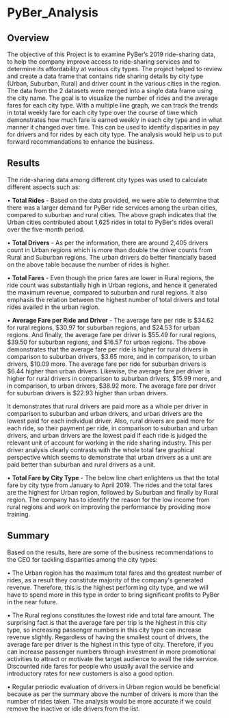 # PyBer_Analysis

## Overview

The objective of this Project is to examine PyBer’s 2019 ride-sharing data, to help the company improve access to ride-sharing services and to determine its affordability at various city types. The project helped to review and create a data frame that contains ride sharing details by city type (Urban, Suburban, Rural) and driver count in the various cities in the region. The data from the 2 datasets were merged into a single data frame using the city name. The goal is to visualize the number of rides and the average fares for each city type. With a multiple line graph, we can track the trends in total weekly fare for each city type over the course of time which demonstrates how much fare is earned weekly in each city type and in what manner it changed over time. This can be used to identify disparities in pay for drivers and for rides by each city type. The analysis would help us to put forward recommendations to enhance the business.

## Results
The ride-sharing data among different city types was used to calculate different aspects such as:
 
•	**Total Rides** - Based on the data provided, we were able to determine that there was a larger demand for PyBer ride services among the urban cities, compared to suburban and rural cities. The above graph indicates that the Urban cities contributed about 1,625 rides in total to PyBer's rides overall over the five-month period.

•	**Total Drivers** - As per the information, there are around 2,405 drivers count in Urban regions which is more than double the driver counts from Rural and Suburban regions. The urban drivers do better financially based on the above table because the number of rides is higher.

•	**Total Fares** - Even though the price fares are lower in Rural regions, the ride count was substantially high in Urban regions, and hence it generated the maximum revenue, compared to suburban and rural regions. It also emphasis the relation between the highest number of total drivers and total rides availed in the urban region. 

•	**Average Fare per Ride and Driver** - The average fare per ride is $34.62 for rural regions, $30.97 for suburban regions, and $24.53 for urban regions. And finally, the average fare per driver is $55.49 for rural regions, $39.50 for suburban regions, and $16.57 for urban regions.
The above demonstrates that the average fare per ride is higher for rural drivers in comparison to suburban drivers, $3.65 more, and in comparison, to urban drivers, $10.09 more. The average fare per ride for suburban drivers is $6.44 higher than urban drivers. Likewise, the average fare per driver is higher for rural drivers in comparison to suburban drivers, $15.99 more, and in comparison, to urban drivers, $38.92 more. The average fare per driver for suburban drivers is $22.93 higher than urban drivers. 

It demonstrates that rural drivers are paid more as a whole per driver in comparison to suburban and urban drivers, and urban drivers are the lowest paid for each individual driver. Also, rural drivers are paid more for each ride, so their payment per ride, in comparison to suburban and urban drivers, and urban drivers are the lowest paid if each ride is judged the relevant unit of account for working in the ride sharing industry. This per driver analysis clearly contrasts with the whole total fare graphical perspective which seems to demonstrate that urban drivers as a unit are paid better than suburban and rural drivers as a unit.

•	**Total Fare by City Type** - The below line chart enlightens us that the total fare by city type from January to April 2019. The rides and the total fares are the highest for Urban region, followed by Suburban and finally by Rural region. The company has to identify the reason for the low income from rural regions and work on improving the performance by providing more training.
 

## Summary

Based on the results, here are some of the business recommendations to the CEO for tackling disparities among the city types:

•	The Urban region has the maximum total fares and the greatest number of rides, as a result they constitute majority of the company's generated revenue. Therefore, this is the highest performing city type, and we will have to spend more in this type in order to bring significant profits to PyBer in the near future. 

•	The Rural regions constitutes the lowest ride and total fare amount. The surprising fact is that the average fare per trip is the highest in this city type, so increasing passenger numbers in this city type can increase revenue slightly. Regardless of having the smallest count of drivers, the average fare per driver is the highest in this type of city. Therefore, if you can increase passenger numbers through investment in more promotional activities to attract or motivate the target audience to avail the ride service. Discounted ride fares for people who usually avail the service and introductory rates for new customers is also a good option.

•	Regular periodic evaluation of drivers in Urban region would be beneficial because as per the summary above the number of drivers is more than the number of rides taken. The analysis would be more accurate if we could remove the inactive or idle drivers from the list. 
